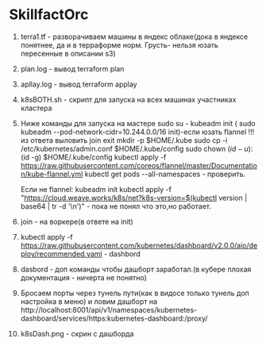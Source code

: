 # SkillfactOrc
1. terra1.tf - разворачиваем машины в яндекс облаке(дока в яндексе понятнее, да и в терраформе норм. Грусть- нельзя юзать пересенные в описании s3)
2. plan.log - вывод terraform plan
3. apllay.log - вывод terraform applay
4. k8sBOTH.sh - скрипт для запуска на всех машинах участниках кластера
5. Ниже команды для запуска на мастере
   sudo su -
   kubeadm init ( sudo kubeadm --pod-network-cidr=10.244.0.0/16 init)-если юзать flannel  !!! из ответа выловить join
   exit
   mkdir -p $HOME/.kube
   sudo cp -i /etc/kubernetes/admin.conf $HOME/.kube/config
   sudo chown $(id -u):$(id -g) $HOME/.kube/config
   kubectl apply -f https://raw.githubusercontent.com/coreos/flannel/master/Documentation/kube-flannel.yml
   kubectl get pods  --all-namespaces   - проверить.
   
   Если не flannel:
   kubeadm init
   kubectl apply -f "https://cloud.weave.works/k8s/net?k8s-version=$(kubectl version | base64 | tr -d '\n')" - пока не понял что это,но работает.
  
6. join - на воркере(в ответе на init)
7. kubectl apply -f https://raw.githubusercontent.com/kubernetes/dashboard/v2.0.0/aio/deploy/recommended.yaml  - dashbord
8. dasbord - доп команды чтобы дашборт заработал.(в кубере плохая документация - ничерта не понятно)
9. Бросаем порты через тунель пути(как в видосе только тунель доп настройка в меню) и ловим дашборт на http://localhost:8001/api/v1/namespaces/kubernetes-dashboard/services/https:kubernetes-dashboard:/proxy/
10. k8sDash.png - скрин с дашборда
